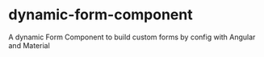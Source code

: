 # dynamic-form-component
A dynamic Form Component to build custom forms by config with Angular and Material
